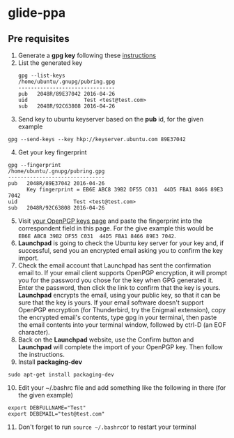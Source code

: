 # glide-ppa
## Pre requisites
1. Generate a **gpg key** following these [instructions](https://gist.github.com/franciscocpg/1575d286548034113884c3185ca88681)
2. List the generated key
      ```
      gpg --list-keys
      /home/ubuntu/.gnupg/pubring.gpg
      -------------------------------
      pub   2048R/89E37042 2016-04-26
      uid                  Test <test@test.com>
      sub   2048R/92C63808 2016-04-26
      ```
3. Send key to ubuntu keyserver based on the **pub** id, for the given example
```
gpg --send-keys --key hkp://keyserver.ubuntu.com 89E37042
```
4. Get your key fingerprint 
```
gpg --fingerprint
/home/ubuntu/.gnupg/pubring.gpg
-------------------------------
pub   2048R/89E37042 2016-04-26
      Key fingerprint = EB6E ABC8 39B2 DF55 C031  44D5 FBA1 8466 89E3 7042
uid                  Test <test@test.com>
sub   2048R/92C63808 2016-04-26
```
5. Visit [your OpenPGP keys page](https://launchpad.net/~/+editpgpkeys) and paste the fingerprint into the correspondent field in this page. For the give example this would be `EB6E ABC8 39B2 DF55 C031  44D5 FBA1 8466 89E3 7042`.
6. **Launchpad** is going to check the Ubuntu key server for your key and, if successful, send you an encrypted email asking you to confirm the key import.
7. Check the email account that Launchpad has sent the confirmation email to. If your email client supports OpenPGP encryption, it will prompt you for the password you chose for the key when GPG generated it. Enter the password, then click the link to confirm that the key is yours. **Launchpad** encrypts the email, using your public key, so that it can be sure that the key is yours. If your email software doesn't support OpenPGP encryption (for Thunderbird, try the Enigmail extension), copy the encrypted email's contents, type gpg in your terminal, then paste the email contents into your terminal window, followed by ctrl-D (an EOF character). 
8. Back on the  **Launchpad** website, use the Confirm button and  **Launchpad** will complete the import of your OpenPGP key. Then follow the instructions.
9. Install **packaging-dev**
```
sudo apt-get install packaging-dev
```
10. Edit your ~/.bashrc file and add something like the following in there (for the given example)
```
export DEBFULLNAME="Test" 
export DEBEMAIL="test@test.com"
```
11.  Don't forget to run `source ~/.bashrc`or to restart your terminal 
